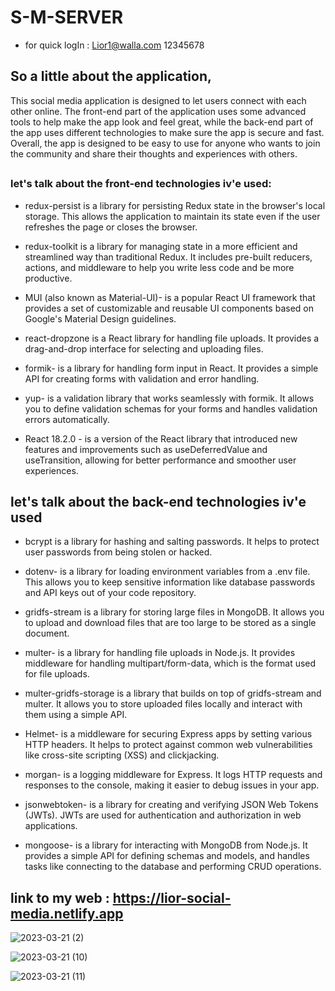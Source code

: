# S-M-SERVER


+ for quick logIn : 
Lior1@walla.com
12345678

## So a little about the application,
This social media application is designed to let users connect with each other online. The front-end part of the application uses some advanced tools to help make the app look and feel great, while the back-end part of the app uses different technologies to make sure the app is secure and fast. Overall, the app is designed to be easy to use for anyone who wants to join the community and share their thoughts and experiences with others.

##

### let's talk about the front-end technologies iv'e used:

+ redux-persist is a library for persisting Redux state in the browser's local storage. This allows the application to maintain its state even if the user refreshes the page or closes the browser.

+ redux-toolkit is a library for managing state in a more efficient and streamlined way than traditional Redux. It includes pre-built reducers, actions, and middleware to help you write less code and be more productive.

+ MUI (also known as Material-UI)- is a popular React UI framework that provides a set of customizable and reusable UI components based on Google's Material Design guidelines.

+ react-dropzone is a React library for handling file uploads. It provides a drag-and-drop interface for selecting and uploading files.

+ formik- is a library for handling form input in React. It provides a simple API for creating forms with validation and error handling.

+ yup- is a validation library that works seamlessly with formik. It allows you to define validation schemas for your forms and handles validation errors automatically.

+ React 18.2.0 - is a version of the React library that introduced new features and improvements such as useDeferredValue and useTransition, allowing for better performance and smoother user experiences.

## let's talk about the back-end technologies iv'e used


+ bcrypt is a library for hashing and salting passwords. It helps to protect user passwords from being stolen or hacked.

+ dotenv- is a library for loading environment variables from a .env file. This allows you to keep sensitive information like database passwords and API keys out of your code repository.

+ gridfs-stream is a library for storing large files in MongoDB. It allows you to upload and download files that are too large to be stored as a single document.

+ multer- is a library for handling file uploads in Node.js. It provides middleware for handling multipart/form-data, which is the format used for file uploads.

+ multer-gridfs-storage is a library that builds on top of gridfs-stream and multer. It allows you to store uploaded files locally and interact with them using a simple API.

+ Helmet- is a middleware for securing Express apps by setting various HTTP headers. It helps to protect against common web vulnerabilities like cross-site scripting (XSS) and clickjacking.

+ morgan- is a logging middleware for Express. It logs HTTP requests and responses to the console, making it easier to debug issues in your app.

+ jsonwebtoken- is a library for creating and verifying JSON Web Tokens (JWTs). JWTs are used for authentication and authorization in web applications.

+ mongoose- is a library for interacting with MongoDB from Node.js. It provides a simple API for defining schemas and models, and handles tasks like connecting to the database and performing CRUD operations.



## link to my web : https://lior-social-media.netlify.app

![2023-03-21 (2)](https://user-images.githubusercontent.com/102303153/226618706-47a509bd-a4b0-40d4-a85a-a28f6101ff09.png)

![2023-03-21 (10)](https://user-images.githubusercontent.com/102303153/226632831-b690a11f-e400-40f1-bde7-5da96b904d12.png)

![2023-03-21 (11)](https://user-images.githubusercontent.com/102303153/226632870-c83c7b21-7eb4-475f-ad36-fcb72a1a0743.png)





